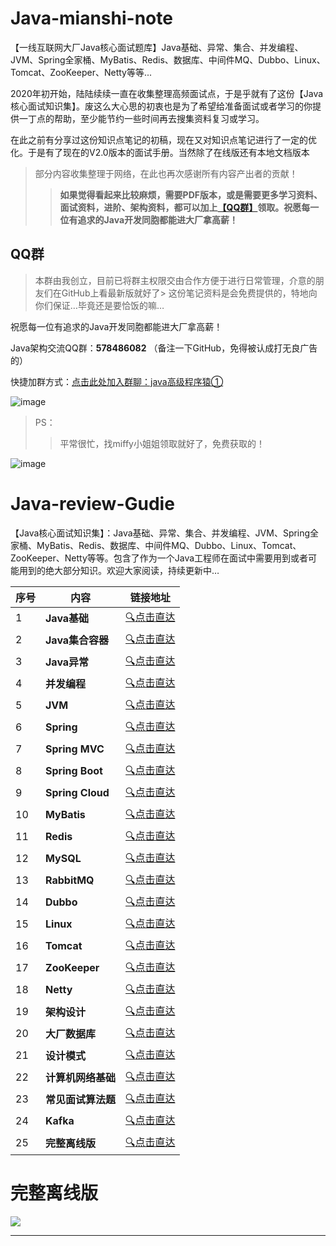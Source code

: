 # Java-mianshi-note
【一线互联网大厂Java核心面试题库】Java基础、异常、集合、并发编程、JVM、Spring全家桶、MyBatis、Redis、数据库、中间件MQ、Dubbo、Linux、Tomcat、ZooKeeper、Netty等等...

2020年初开始，陆陆续续一直在收集整理高频面试点，于是乎就有了这份【Java核心面试知识集】。废这么大心思的初衷也是为了希望给准备面试或者学习的你提供一丁点的帮助，至少能节约一些时间再去搜集资料复习或学习。

在此之前有分享过这份知识点笔记的初稿，现在又对知识点笔记进行了一定的优化。于是有了现在的V2.0版本的面试手册。当然除了在线版还有本地文档版本

> 部分内容收集整理于网络，在此也再次感谢所有内容产出者的贡献！
>
> > **如果觉得看起来比较麻烦，需要PDF版本，或是需要更多学习资料、面试资料，进阶、架构资料，都可以加上[【QQ群】](https://jq.qq.com/?_wv=1027&k=oE5kCnMu)领取。祝愿每一位有追求的Java开发同胞都能进大厂拿高薪！**



## QQ群

> 本群由我创立，目前已将群主权限交由合作方便于进行日常管理，介意的朋友们在GitHub上看最新版就好了> 这份笔记资料是会免费提供的，特地向你们保证…毕竟还是要恰饭的嘛…

祝愿每一位有追求的Java开发同胞都能进大厂拿高薪！

Java架构交流QQ群：**578486082**  （备注一下GitHub，免得被认成打无良广告的）

快捷加群方式：[点击此处加入群聊：java高级程序猿①](https://jq.qq.com/?_wv=1027&k=oE5kCnMu)

![image](https://upload-images.jianshu.io/upload_images/24613101-931262091ba7ed2b.png?imageMogr2/auto-orient/strip%7CimageView2/2/w/1240)

> PS：
>
> > 平常很忙，找miffy小姐姐领取就好了，免费获取的！

![image](https://upload-images.jianshu.io/upload_images/24613101-4b0507ab7ef34106.png?imageMogr2/auto-orient/strip%7CimageView2/2/w/1240)



# Java-review-Gudie

【Java核心面试知识集】：Java基础、异常、集合、并发编程、JVM、Spring全家桶、MyBatis、Redis、数据库、中间件MQ、Dubbo、Linux、Tomcat、ZooKeeper、Netty等等。包含了作为一个Java工程师在面试中需要用到或者可能用到的绝大部分知识。欢迎大家阅读，持续更新中…

| 序号 | 内容               | 链接地址                                                     |
| ---- | ------------------ | ------------------------------------------------------------ |
| 1    | **Java基础**       | [:mag:点击直达](https://github.com/minfei-miffy/Java-mianshi-note/blob/master/Java核心面试知识集—Java基础知识面试题.md) |
| 2    | **Java集合容器**   | [:mag:点击直达](https://github.com/minfei-miffy/Java-mianshi-note/blob/master/Java核心面试知识集—Java集合容器面试题.md) |
| 3    | **Java异常**       | [:mag:点击直达](https://github.com/minfei-miffy/Java-mianshi-note/blob/master/Java核心面试知识集—Java异常面试题.md) |
| 4    | **并发编程**       | [:mag:点击直达](https://github.com/minfei-miffy/Java-mianshi-note/blob/master/Java核心面试知识集—Java并发编程面试题.md) |
| 5    | **JVM**            | [:mag:点击直达](https://github.com/minfei-miffy/Java-mianshi-note/blob/master/Java核心面试知识集—JVM面试题.md) |
| 6    | **Spring**         | [:mag:点击直达](https://github.com/minfei-miffy/Java-mianshi-note/blob/master/Java核心面试知识集—Spring面试题.md) |
| 7    | **Spring MVC**     | [:mag:点击直达](https://github.com/minfei-miffy/Java-mianshi-note/blob/master/Java核心面试知识集—SpringMVC面试题.md) |
| 8    | **Spring Boot**    | [:mag:点击直达](https://github.com/minfei-miffy/Java-mianshi-note/blob/master/Java核心面试知识集—SpringBoot面试题.md) |
| 9    | **Spring Cloud**   | [:mag:点击直达](https://github.com/minfei-miffy/Java-mianshi-note/blob/master/Java核心面试知识集—Spring%20Cloud面试题.md) |
| 10   | **MyBatis**        | [:mag:点击直达](https://github.com/minfei-miffy/Java-mianshi-note/blob/master/Java核心面试知识集—MyBatis面试题.md) |
| 11   | **Redis**          | [:mag:点击直达](https://github.com/minfei-miffy/Java-mianshi-note/blob/master/Java核心面试知识集—Redis面试题.md) |
| 12   | **MySQL**          | [:mag:点击直达](https://github.com/minfei-miffy/Java-mianshi-note/blob/master/Java核心面试知识集—MySQL面试题.md) |
| 13   | **RabbitMQ**       | [:mag:点击直达](https://github.com/minfei-miffy/Java-mianshi-note/blob/master/Java核心面试知识集—RabbitMQ面试题.md) |
| 14   | **Dubbo**          | [:mag:点击直达](https://github.com/minfei-miffy/Java-mianshi-note/blob/master/Java核心面试知识集—Dubbo面试题.md) |
| 15   | **Linux**          | [:mag:点击直达](https://github.com/minfei-miffy/Java-mianshi-note/blob/master/Java核心面试知识集—Linux面试题.md) |
| 16   | **Tomcat**         | [:mag:点击直达](https://github.com/minfei-miffy/Java-mianshi-note/blob/master/Java核心面试知识集—Tomcat面试题.md) |
| 17   | **ZooKeeper**      | [:mag:点击直达](https://github.com/minfei-miffy/Java-mianshi-note/blob/master/Java核心面试知识集—zookeeper面试题.md) |
| 18   | **Netty**          | [:mag:点击直达](https://github.com/minfei-miffy/Java-mianshi-note/blob/master/Java核心面试知识集—Netty面试题.md) |
| 19   | **架构设计**       | [:mag:点击直达](https://github.com/minfei-miffy/Java-mianshi-note/blob/master/Java核心面试知识集—架构设计%26分布式%26数据结构与算法面试题.md) |
| 20   | **大厂数据库**     | [:mag:点击直达](https://github.com/minfei-miffy/Java-mianshi-note/blob/master/Java核心面试知识集—大厂数据库面试题.md) |
| 21   | **设计模式**       | [:mag:点击直达](https://github.com/minfei-miffy/Java-mianshi-note/blob/master/Java核心面试知识集—设计模式.md) |
| 22   | **计算机网络基础** | [:mag:点击直达](https://github.com/minfei-miffy/Java-mianshi-note/blob/master/Java核心面试知识集—计算机网络基础.md) |
| 23   | **常见面试算法题** | [:mag:点击直达](https://github.com/minfei-miffy/Java-mianshi-note/blob/master/Java核心面试知识集—常见面试算法题.md) |
| 24   | **Kafka**          | [:mag:点击直达](https://github.com/minfei-miffy/Java-mianshi-note/blob/master/Java核心面试知识集—Kafka面试题.md) |
| 25   | **完整离线版**     | [:mag:点击直达](#完整离线版)                                 |

# 完整离线版

![](https://upload-images.jianshu.io/upload_images/11474088-47be2144bb66cd11.png?imageMogr2/auto-orient/strip%7CimageView2/2/w/1240)

------

